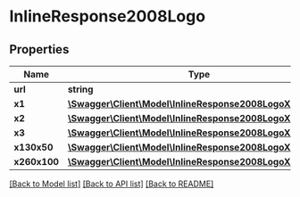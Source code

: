 # InlineResponse2008Logo

## Properties
Name | Type | Description | Notes
------------ | ------------- | ------------- | -------------
**url** | **string** |  | [optional] 
**x1** | [**\Swagger\Client\Model\InlineResponse2008LogoX1**](InlineResponse2008LogoX1.md) |  | [optional] 
**x2** | [**\Swagger\Client\Model\InlineResponse2008LogoX2**](InlineResponse2008LogoX2.md) |  | [optional] 
**x3** | [**\Swagger\Client\Model\InlineResponse2008LogoX3**](InlineResponse2008LogoX3.md) |  | [optional] 
**x130x50** | [**\Swagger\Client\Model\InlineResponse2008LogoX130x50**](InlineResponse2008LogoX130x50.md) |  | [optional] 
**x260x100** | [**\Swagger\Client\Model\InlineResponse2008LogoX260x100**](InlineResponse2008LogoX260x100.md) |  | [optional] 

[[Back to Model list]](../../README.md#documentation-for-models) [[Back to API list]](../../README.md#documentation-for-api-endpoints) [[Back to README]](../../README.md)

